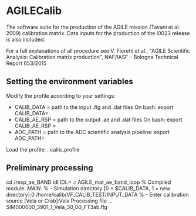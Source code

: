 # AGILECalib
The software suite for the production of the AGILE mission (Tavani et al. 2009) calibration matrix.
Data inputs for the production of the I0023 release is also included.

For a full explanations of all procedure see V. Fioretti et al., "AGILE Scientific Analysis: Calibration matrix production", NAF/IASF – Bologna Technical Report 653/2015

## Setting the environment variables

Modify the profile according to your settings:
- CALIB_DATA = path to the input .flg and .dat files On bash:
export CALIB_DATA=<path>
- CALIB_AE_RSP = path to the output .ae and .dat files On bash:
export CALIB_AE_RSP =<path>
- ADC_PATH = path to the ADC scientific analysis pipeline:
export ADC_PATH=<path>

Load the profile:
. calib_profile

## Preliminary processing

cd /resp_ae_BAND
idl
IDL> .r AGILE_mat_ae_band_loop
% Compiled module: $MAIN$.
% - Simulation directory [0 = $CALIB_DATA, 1 = new directory]:0
/home/calib/VF_CALIB_TEST/INPUT_DATA
% - Enter calibration source [Vela or Crab]:Vela
Processing file ... SIM000000_3901_1_Vela_30_00_FT3ab.flg

